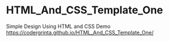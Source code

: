 # HTML_And_CSS_Template_One
Simple Design Using HTML and CSS
Demo
https://codergrinta.github.io/HTML_And_CSS_Template_One/
